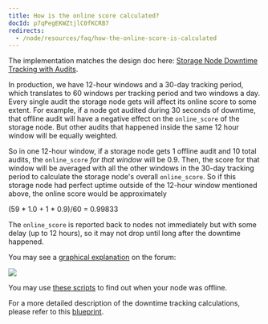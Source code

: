 ```yaml
---
title: How is the online score calculated?
docId: p7qPegEKWZtjlC0fKCRB7
redirects:
  - /node/resources/faq/how-the-online-score-is-calculated
---
```


The implementation matches the design doc here: [Storage Node Downtime Tracking with Audits](https://github.com/storj/storj/blob/c2a97aeb143791dd7edd8bea5bb43558a95b57de/docs/blueprints/storage-node-downtime-tracking-with-audits.md).

In production, we have 12-hour windows and a 30-day tracking period, which translates to 60 windows per tracking period and two windows a day. Every single audit the storage node gets will affect its online score to some extent. For example, if a node got audited during 30 seconds of downtime, that offline audit will have a negative effect on the `online_score` of the storage node. But other audits that happened inside the same 12 hour window will be equally weighted.

So in one 12-hour window, if a storage node gets 1 offline audit and 10 total audits, the `online_score` _for that window_ will be 0.9. Then, the score for that window will be averaged with all the other windows in the 30-day tracking period to calculate the storage node's overall `online_score`. So if this storage node had perfect uptime outside of the 12-hour window mentioned above, the online score would be approximately

(59 \* 1.0 + 1 \* 0.9)/60 = 0.99833

The `online_score` is reported back to nodes not immediately but with some delay (up to 12 hours), so it may not drop until long after the downtime happened.

You may see a [graphical explanation](https://forum.storj.io/t/online-score-not-updating-2-weeks/26444/9?u=alexey) on the forum:

![](https://link.storjshare.io/raw/jvgdmqtyhgztaeyejjekh5dcywha/docs/images/34de4ae4675ad987b387f29be4342033e9b606bf.jpeg)

You may use [these scripts](https://forum.storj.io/t/my-uptime-should-be-100-on-all-satellites-i-have-not-gotten-any-uptime-robot-notifications-of-downtime-in-months/14694/2?u=alexey) to find out when your node was offline.

For a more detailed description of the downtime tracking calculations, please refer to this [blueprint](https://github.com/storj/storj/blob/c2a97aeb143791dd7edd8bea5bb43558a95b57de/docs/blueprints/storage-node-downtime-tracking-with-audits.md).
